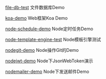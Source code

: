 [file-db-test](file-db-test) 文件数据库Demo

[koa-demo](koa-demo) Web框架Koa Demo

[node-schedule-demo](node-schedule-demo) Node定时任务Demo

[node-template-engine-test](node-template-engine-test) Node模板引擎测试

[nodegit-demo](nodegit-demo) Node操作Git的Demo

[nodejwt-demo](nodejwt-demo) Node下JsonWebToken演示

[nodemailer-demo](nodemailer-demo) Node下发送邮件Demo
